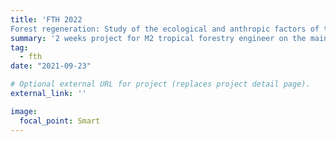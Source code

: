 ```yaml
---
title: 'FTH 2022
Forest regeneration: Study of the ecological and anthropic factors of the distribution of regeneration on plot 16 of Paracou'
summary: '2 weeks project for M2 tropical forestry engineer on the main driver of forest regeneration of *Dicorynia guianensis*,*Tachigali melinonii* & *Symphonia globulifera*. ([link](FTH/FTH_2022.pdf)).'
tag: 
  - fth
date: "2021-09-23"

# Optional external URL for project (replaces project detail page).
external_link: ''

image:
  focal_point: Smart
---
```

